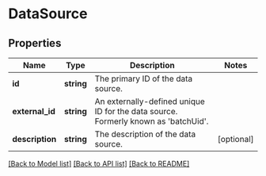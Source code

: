 # DataSource

## Properties
Name | Type | Description | Notes
------------ | ------------- | ------------- | -------------
**id** | **string** | The primary ID of the data source. | 
**external_id** | **string** | An externally-defined unique ID for the data source.  Formerly known as &#39;batchUid&#39;. | 
**description** | **string** | The description of the data source. | [optional] 

[[Back to Model list]](../README.md#documentation-for-models) [[Back to API list]](../README.md#documentation-for-api-endpoints) [[Back to README]](../README.md)


